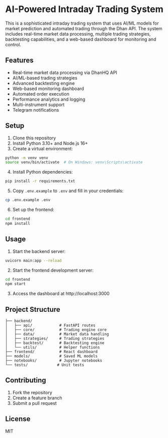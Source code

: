 # AI-Powered Intraday Trading System

This is a sophisticated intraday trading system that uses AI/ML models for market prediction and automated trading through the Dhan API. The system includes real-time market data processing, multiple trading strategies, backtesting capabilities, and a web-based dashboard for monitoring and control.

## Features

- Real-time market data processing via DhanHQ API
- AI/ML-based trading strategies
- Advanced backtesting engine
- Web-based monitoring dashboard
- Automated order execution
- Performance analytics and logging
- Multi-instrument support
- Telegram notifications

## Setup

1. Clone this repository
2. Install Python 3.10+ and Node.js 16+
3. Create a virtual environment:
```bash
python -m venv venv
source venv/bin/activate  # On Windows: venv\Scripts\activate
```

4. Install Python dependencies:
```bash
pip install -r requirements.txt
```

5. Copy `.env.example` to `.env` and fill in your credentials:
```bash
cp .env.example .env
```

6. Set up the frontend:
```bash
cd frontend
npm install
```

## Usage

1. Start the backend server:
```bash
uvicorn main:app --reload
```

2. Start the frontend development server:
```bash
cd frontend
npm start
```

3. Access the dashboard at http://localhost:3000

## Project Structure

```
├── backend/
│   ├── api/            # FastAPI routes
│   ├── core/           # Trading engine core
│   ├── data/           # Market data handling
│   ├── strategies/     # Trading strategies
│   ├── backtest/       # Backtesting engine
│   └── utils/          # Helper functions
├── frontend/           # React dashboard
├── models/             # Saved ML models
├── notebooks/          # Jupyter notebooks
└── tests/             # Unit tests
```

## Contributing

1. Fork the repository
2. Create a feature branch
3. Submit a pull request

## License

MIT
